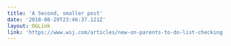 ```yaml
---
title: 'A Second, smaller post'
date: '2018-08-29T23:46:37.121Z'
layout: OGLink
link: 'https://www.wsj.com/articles/new-on-parents-to-do-list-checking-childrens-credit-history-1535457603'
---
```

